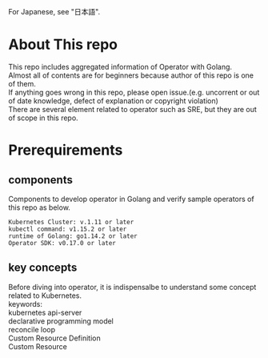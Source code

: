 For Japanese, see "日本語".

# About This repo
This repo includes aggregated information of Operator with Golang.  
Almost all of contents are for beginners because author of this repo is one of them.  
If anything goes wrong in this repo, please open issue.(e.g. uncorrent or out of date knowledge, defect of explanation or copyright violation)  
There are several element related to operator such as SRE, but they are out of scope in this repo.  

# Prerequirements
## components

Components to develop operator in Golang and verify sample operators of this repo as below.  
```
Kubernetes Cluster: v.1.11 or later
kubectl command: v1.15.2 or later
runtime of Golang: go1.14.2 or later
Operator SDK: v0.17.0 or later
```

## key concepts
Before diving into operator, it is indispensalbe to understand some concept related to Kubernetes.  
keywords:  
kubernetes api-server  
declarative programming model  
reconcile loop  
Custom Resource Definition  
Custom Resource  
  
